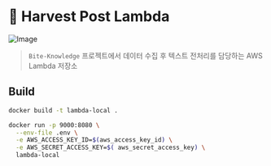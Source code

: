 # 🌽 Harvest Post Lambda 

![Image](https://github.com/user-attachments/assets/5ede42f6-263d-4a21-836d-a386ec09bb3c)

> `Bite-Knowledge` 프로젝트에서 데이터 수집 후 텍스트 전처리를 담당하는 AWS Lambda 저장소

## Build

```bash
docker build -t lambda-local .

docker run -p 9000:8080 \
  --env-file .env \
  -e AWS_ACCESS_KEY_ID=$(aws_access_key_id) \
  -e AWS_SECRET_ACCESS_KEY=$( aws_secret_access_key) \
  lambda-local
```